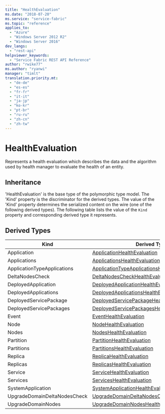 ```yaml
---
title: "HealthEvaluation"
ms.date: "2018-07-20"
ms.service: "service-fabric"
ms.topic: "reference"
applies_to: 
  - "Azure"
  - "Windows Server 2012 R2"
  - "Windows Server 2016"
dev_langs: 
  - "rest-api"
helpviewer_keywords: 
  - "Service Fabric REST API Reference"
author: "rwike77"
ms.author: "ryanwi"
manager: "timlt"
translation.priority.mt: 
  - "de-de"
  - "es-es"
  - "fr-fr"
  - "it-it"
  - "ja-jp"
  - "ko-kr"
  - "pt-br"
  - "ru-ru"
  - "zh-cn"
  - "zh-tw"
---
```

# HealthEvaluation

Represents a health evaluation which describes the data and the algorithm used by health manager to evaluate the health of an entity.
## Inheritance

'HealthEvaluation' is the base type of the polymorphic type model. The 'Kind' property is the discriminator for the derived types. 
The value of the 'Kind' property determines the serialized content on the wire (one of the following derived types). 
The following table lists the value of the `Kind` property and corresponding derived type it represents.
## Derived Types

| Kind | Derived Type |
| --- | --- | 
| Application | [ApplicationHealthEvaluation](sfclient-v63-model-applicationhealthevaluation.md) |
| Applications | [ApplicationsHealthEvaluation](sfclient-v63-model-applicationshealthevaluation.md) |
| ApplicationTypeApplications | [ApplicationTypeApplicationsHealthEvaluation](sfclient-v63-model-applicationtypeapplicationshealthevaluation.md) |
| DeltaNodesCheck | [DeltaNodesCheckHealthEvaluation](sfclient-v63-model-deltanodescheckhealthevaluation.md) |
| DeployedApplication | [DeployedApplicationHealthEvaluation](sfclient-v63-model-deployedapplicationhealthevaluation.md) |
| DeployedApplications | [DeployedApplicationsHealthEvaluation](sfclient-v63-model-deployedapplicationshealthevaluation.md) |
| DeployedServicePackage | [DeployedServicePackageHealthEvaluation](sfclient-v63-model-deployedservicepackagehealthevaluation.md) |
| DeployedServicePackages | [DeployedServicePackagesHealthEvaluation](sfclient-v63-model-deployedservicepackageshealthevaluation.md) |
| Event | [EventHealthEvaluation](sfclient-v63-model-eventhealthevaluation.md) |
| Node | [NodeHealthEvaluation](sfclient-v63-model-nodehealthevaluation.md) |
| Nodes | [NodesHealthEvaluation](sfclient-v63-model-nodeshealthevaluation.md) |
| Partition | [PartitionHealthEvaluation](sfclient-v63-model-partitionhealthevaluation.md) |
| Partitions | [PartitionsHealthEvaluation](sfclient-v63-model-partitionshealthevaluation.md) |
| Replica | [ReplicaHealthEvaluation](sfclient-v63-model-replicahealthevaluation.md) |
| Replicas | [ReplicasHealthEvaluation](sfclient-v63-model-replicashealthevaluation.md) |
| Service | [ServiceHealthEvaluation](sfclient-v63-model-servicehealthevaluation.md) |
| Services | [ServicesHealthEvaluation](sfclient-v63-model-serviceshealthevaluation.md) |
| SystemApplication | [SystemApplicationHealthEvaluation](sfclient-v63-model-systemapplicationhealthevaluation.md) |
| UpgradeDomainDeltaNodesCheck | [UpgradeDomainDeltaNodesCheckHealthEvaluation](sfclient-v63-model-upgradedomaindeltanodescheckhealthevaluation.md) |
| UpgradeDomainNodes | [UpgradeDomainNodesHealthEvaluation](sfclient-v63-model-upgradedomainnodeshealthevaluation.md) |

